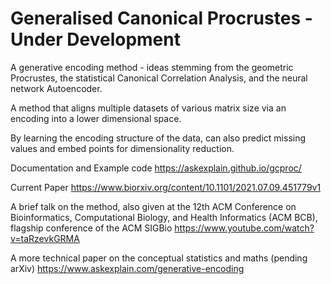 # Generalised Canonical Procrustes - Under Development
A generative encoding method - ideas stemming from the geometric Procrustes, the statistical Canonical Correlation Analysis, and the neural network Autoencoder.

A method that aligns multiple datasets of various matrix size via an encoding into a lower dimensional space. 

By learning the encoding structure of the data, can also predict missing values and embed points for dimensionality reduction.

Documentation and Example code
https://askexplain.github.io/gcproc/

Current Paper
https://www.biorxiv.org/content/10.1101/2021.07.09.451779v1

A brief talk on the method, also given at the 12th ACM Conference on Bioinformatics, Computational Biology, and Health Informatics (ACM BCB), flagship conference of the ACM SIGBio
https://www.youtube.com/watch?v=taRzevkGRMA

A more technical paper on the conceptual statistics and maths (pending arXiv)
https://www.askexplain.com/generative-encoding

